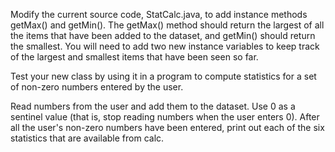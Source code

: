 Modify the current source code, StatCalc.java, to add instance methods getMax() and getMin().
The getMax() method should return the largest of all the items that have been added to the dataset,
and getMin() should return the smallest. You will need to add two new instance variables to keep 
track of the largest and smallest items that have been seen so far.

Test your new class by using it in a program to compute statistics for a set of non-zero numbers 
entered by the user.

Read numbers from the user and add them to the dataset. Use 0 as a sentinel value 
(that is, stop reading numbers when the user enters 0). After all the user's non-zero numbers have been entered,
print out each of the six statistics that are available from calc.

